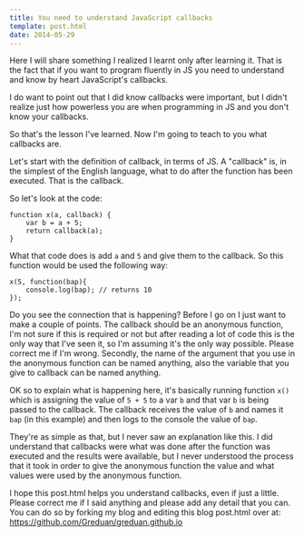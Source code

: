 ```yaml
---
title: You need to understand JavaScript callbacks
template: post.html
date: 2014-05-29
---
```


Here I will share something I realized I learnt only after learning it. That is
the fact that if you want to program fluently in JS you need to understand and
know by heart JavaScript's callbacks.

I do want to point out that I did know callbacks were important, but I didn't
realize just how powerless you are when programming in JS and you don't know
your callbacks.

So that's the lesson I've learned. Now I'm going to teach to you what callbacks
are.

Let's start with the definition of callback, in terms of JS. A "callback" is, in
the simplest of the English language, what to do after the function has been
executed. That is the callback.

So let's look at the code:

    function x(a, callback) {
        var b = a + 5;
        return callback(a);
    }

What that code does is add `a` and `5` and give them to the callback. So this
function would be used the following way:

    x(5, function(bap){
        console.log(bap); // returns 10
    });

Do you see the connection that is happening? Before I go on I just want to make
a couple of points. The callback should be an anonymous function, I'm not sure
if this is required or not but after reading a lot of code this is the only way
that I've seen it, so I'm assuming it's the only way possible. Please correct me
if I'm wrong. Secondly, the name of the argument that you use in the anonymous
function can be named anything, also the variable that you give to callback can
be named anything.

OK so to explain what is happening here, it's basically running function `x()`
which is assigning the value of `5 + 5` to a var `b` and that var `b` is being
passed to the callback. The callback receives the value of `b` and names it
`bap` (in this example) and then logs to the console the value of `bap`.

They're as simple as that, but I never saw an explanation like this. I did
understand that callbacks were what was done after the function was executed and
the results were available, but I never understood the process that it took in
order to give the anonymous function the value and what values were used by the
anonymous function.

I hope this post.html helps you understand callbacks, even if just a little. Please
correct me if I said anything and please add any detail that you can. You can do
so by forking my blog and editing this blog post.html over at:
<https://github.com/Greduan/greduan.github.io>
